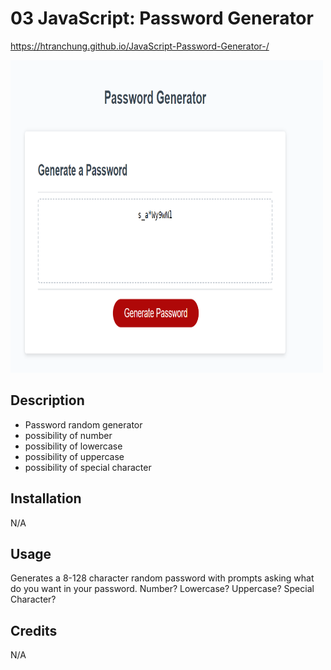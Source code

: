 # 03 JavaScript: Password Generator

https://htranchung.github.io/JavaScript-Password-Generator-/

<img src="./assets/images/passGenPicture.png" width="500" height="500">

## Description

- Password random generator
- possibility of number
- possibility of lowercase
- possibility of uppercase
- possibility of special character

## Installation

N/A

## Usage

Generates a 8-128 character random password with prompts asking what do you want in your password. Number? Lowercase? Uppercase? Special Character?

## Credits

N/A
